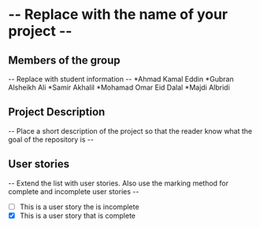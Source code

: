 # -- Replace with the name of your project --

## Members of the group
-- Replace with student information --
*Ahmad Kamal  Eddin
*Gubran Alsheikh Ali
*Samir Akhalil
*Mohamad Omar Eid Dalal
*Majdi Albridi

## Project Description
-- Place a short description of the project so that the reader know what the goal of the repository is --

## User stories
-- Extend the list with user stories. Also use the marking method for complete and incomplete user stories --

- [ ] This is a user story the is incomplete 
- [X] This is a user story that is complete
